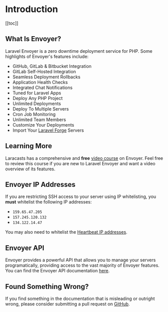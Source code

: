 # Introduction

[[toc]]

## What Is Envoyer?

Laravel Envoyer is a zero downtime deployment service for PHP. Some highlights of Envoyer's features include:

- GitHub, GitLab & Bitbucket Integration
- GitLab Self-Hosted Integration
- Seamless Deployment Rollbacks
- Application Health Checks
- Integrated Chat Notifications
- Tuned for Laravel Apps
- Deploy Any PHP Project
- Unlimited Deployments
- Deploy To Multiple Servers
- Cron Job Monitoring
- Unlimited Team Members
- Customize Your Deployments
- Import Your [Laravel Forge](https://forge.laravel.com) Servers

## Learning More

Laracasts has a comprehensive and **free** [video course](https://laracasts.com/series/envoyer) on Envoyer. Feel free to review this course if you are new to Laravel Envoyer and want a video overview of its features.

## Envoyer IP Addresses

If you are restricting SSH access to your server using IP whitelisting, you **must** whitelist the following IP addresses:

- `159.65.47.205`
- `157.245.120.132`
- `134.122.14.47`

You may also need to whitelist the [Heartbeat IP addresses](/projects/heartbeats#heartbeat-ip-addresses).

## Envoyer API

Envoyer provides a powerful API that allows you to manage your servers programatically, providing access to the vast majority of Envoyer features. You can find the Envoyer API documentation [here](https://envoyer.io/api-documentation).

## Found Something Wrong?

If you find something in the documentation that is misleading or outright wrong, please consider submitting a pull request on [GitHub](https://github.com/laravel/envoyer-docs).
